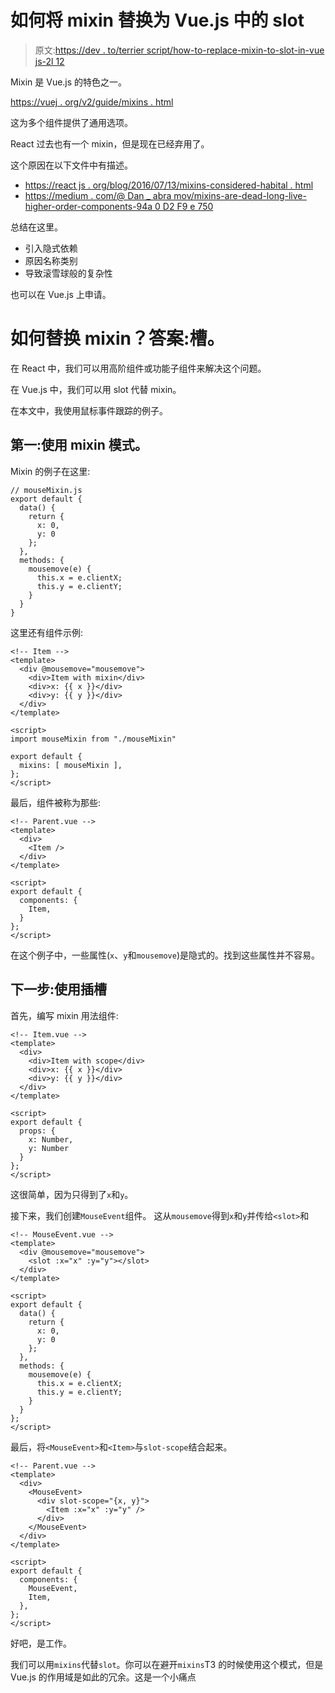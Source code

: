 # 如何将 mixin 替换为 Vue.js 中的 slot

> 原文:[https://dev . to/terrier script/how-to-replace-mixin-to-slot-in-vue js-2l 12](https://dev.to/terrierscript/how-to-replace-mixin-to-slot-in-vuejs-2l12)

Mixin 是 Vue.js 的特色之一。

[https://vuej . org/v2/guide/mixins . html](https://vuejs.org/v2/guide/mixins.html)

这为多个组件提供了通用选项。

React 过去也有一个 mixin，但是现在已经弃用了。

这个原因在以下文件中有描述。

*   [https://react js . org/blog/2016/07/13/mixins-considered-habital . html](https://reactjs.org/blog/2016/07/13/mixins-considered-harmful.html)
*   [https://medium . com/@ Dan _ abra mov/mixins-are-dead-long-live-higher-order-components-94a 0 D2 F9 e 750](https://medium.com/@dan_abramov/mixins-are-dead-long-live-higher-order-components-94a0d2f9e750)

总结在这里。

*   引入隐式依赖
*   原因名称类别
*   导致滚雪球般的复杂性

也可以在 Vue.js 上申请。

# 如何替换 mixin？答案:槽。

在 React 中，我们可以用高阶组件或功能子组件来解决这个问题。

在 Vue.js 中，我们可以用 slot 代替 mixin。

在本文中，我使用鼠标事件跟踪的例子。

## 第一:使用 mixin 模式。

Mixin 的例子在这里:

```
// mouseMixin.js
export default {
  data() {
    return {
      x: 0,
      y: 0
    };
  },
  methods: {
    mousemove(e) {
      this.x = e.clientX;
      this.y = e.clientY;
    }
  }
} 
```

这里还有组件示例:

```
<!-- Item -->
<template>
  <div @mousemove="mousemove">
    <div>Item with mixin</div>
    <div>x: {{ x }}</div>
    <div>y: {{ y }}</div>
  </div>
</template>

<script>
import mouseMixin from "./mouseMixin"

export default {
  mixins: [ mouseMixin ],
};
</script> 
```

最后，组件被称为那些:

```
<!-- Parent.vue -->
<template>
  <div>
    <Item />
  </div>
</template>

<script>
export default {
  components: {
    Item,
  }
};
</script> 
```

在这个例子中，一些属性(`x`、`y`和`mousemove`)是隐式的。找到这些属性并不容易。

## 下一步:使用插槽

首先，编写 mixin 用法组件:

```
<!-- Item.vue -->
<template>
  <div>
    <div>Item with scope</div>
    <div>x: {{ x }}</div>
    <div>y: {{ y }}</div>
  </div>
</template>

<script>
export default {
  props: {
    x: Number,
    y: Number
  }
};
</script> 
```

这很简单，因为只得到了`x`和`y`。

接下来，我们创建`MouseEvent`组件。
这从`mousemove`得到`x`和`y`并传给`<slot>`和

```
<!-- MouseEvent.vue -->
<template>
  <div @mousemove="mousemove">
    <slot :x="x" :y="y"></slot>
  </div>
</template>

<script>
export default {
  data() {
    return {
      x: 0,
      y: 0
    };
  },
  methods: {
    mousemove(e) {
      this.x = e.clientX;
      this.y = e.clientY;
    }
  }
};
</script> 
```

最后，将`<MouseEvent>`和`<Item>`与`slot-scope`结合起来。

```
<!-- Parent.vue -->
<template>
  <div>
    <MouseEvent>
      <div slot-scope="{x, y}">
        <Item :x="x" :y="y" />
      </div>
    </MouseEvent>
  </div>
</template>

<script>
export default {
  components: {
    MouseEvent,
    Item,
  },
};
</script> 
```

好吧，是工作。

我们可以用`mixins`代替`slot`。你可以在避开`mixins`T3 的时候使用这个模式，但是 Vue.js 的作用域是如此的冗余。这是一个小痛点